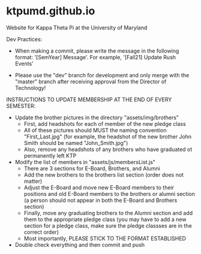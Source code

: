 # ktpumd.github.io

Website for Kappa Theta Pi at the University of Maryland

Dev Practices:

- When making a commit, please write the message in the following format: '[SemYear] Message'. For example, '[Fall21] Update Rush Events'

- Please use the "dev" branch for development and only merge with the "master" branch after receiving approval from the Director of Technology!


INSTRUCTIONS TO UPDATE MEMBERSHIP AT THE END OF EVERY SEMESTER:

- Update the brother pictures in the directory "assets/img/brothers"
    - First, add headshots for each of member of the new pledge class
    - All of these pictures should MUST the naming convention "First_Last.jpg" (for example, the headshot of the new brother John Smith should be named "John_Smith.jpg")
    - Also, remove any headshots of any brothers who have graduated ot permanently left KTP
- Modify the list of members in "assets/js/membersList.js"
    - There are 3 sections for E-Board, Brothers, and Alumni
    - Add the new brothers to the brothers list section (order does not matter)
    - Adjust the E-Board and move new E-Board members to their positions and old E-Board members to the brothers or alumni section (a person should not appear in both the E-Board and Brothers section)
    - Finally, move any graduating brothers to the Alumni section and add them to the appropriate pledge class (you may have to add a new section for a pledge class, make sure the pledge classses are in the correct order)
    - Most importantly, PLEASE STICK TO THE FORMAT ESTABLISHED
- Double check everything and then commit and push 

